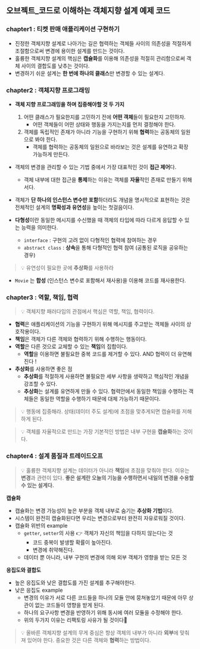 ## 오브젝트_코드로 이해하는 객체지향 설계 예제 코드

### chapter1 : 티켓 판매 애플리케이션 구현하기
- 진정한 객체지향 설계로 나아가는 길은 협력하는 객체들 사이의 의존성을 적절하게 조절함으로써 변경에 용이한 설계를 만드는 것이다.
- 훌륭한 객체지향 설계의 핵심은 **캡슐화**를 이용해 의존성을 적절히 관리함으로써 객체 사이의 결합도를 낮추는 것이다.
- 변경하기 쉬운 설계는 **한 번에 하나의 클래스**만 변경할 수 있는 설계다.

### chapter2 : 객체지향 프로그래밍
- **객체 지향 프로그래밍을 하며 집중해야할 것 두 가지**
  1. 어떤 클래스가 필요한지를 고민하기 전에 **어떤 객체**들이 필요한지 고민하자.
     - 어떤 객체들이 어떤 상태와 행동을 가지는지를 먼저 결정해야 한다.
  2. 객체를 독립적인 존재가 아니라 기능을 구현하기 위해 **협력**하는 공동체의 일원으로 봐야 한다.
     - 객체를 협력하는 공동체의 일원으로 바라보는 것은 설계를 유연하고 확장 가능하게 만든다.

- 객체의 변경을 관리할 수 있는 기법 중에서 가장 대표적인 것이 **접근 제어**다.
  - 객체 내부에 대한 접근을 **통제**하는 이유는 객체를 **자율**적인 존재로 만들기 위해서다.
- 객체가 **단 하나의 인스턴스 변수만 포함**하더라도 개념을 명시적으로 표현하는 것은 전체적인 설계의 **명확성과 유연성**을 높이는 첫걸음이다.

- **다형성**이란 동일한 메시지를 수신했을 때 객체의 타입에 따라 다르게 응답할 수 있는 능력을 의미한다.
  - `interface` : 구현의 고려 없이 다형적인 협력에 참여하는 경우
  - `abstract class` : **상속**을 통해 다형적인 협력 참여 (공통된 로직을 공유하는 경우)
  
> 💡 유연성이 필요한 곳에 **추상화**를 사용하라

- `Movie` 는 **합성** (인스턴스 변수로 포함해서 재사용)을 이용해 코드를 재사용한다.

### chapter3 : 역할, 책임, 협력
> 💡 객체지향 패러다임의 관점에서 핵심은 역할, 책임, 협력이다.
- **협력**은 애플리케이션의 기능을 구현하기 위해 메시지를 주고받는 객체들 사이의 상호작용이다.
- **책임**은 객체가 다른 객체와 협력하기 위해 수행하는 행동이다.
- **역할**은 다른 것으로 교체할 수 있는 **책임**의 집합이다.
  - **역할**을 이용하면 불필요한 중복 코드를 제거할 수 있다. AND 협력이 더 유연해진다 !
- **추상화**를 사용하면 좋은 점
  - **추상화**를 적절하게 사용하면 불필요한 세부 사항을 생략하고 핵심적인 개념을 강조할 수 있다.
  - **추상화**는 설계를 유연하게 만들 수 있다. 협력안에서 동일한 책임을 수행하는 객체들은 동일한 역할을 수행하기 때문에 대체 가능하기 때문이다.

> 💡 행동에 집중해라. 상태(데이터 주도 설계)에 초점을 맞추게되면 캡슐화를 저해하게 된다.

> 💡 객체를 자율적으로 만드는 가장 기본적인 방법은 내부 구현을 **캡슐화**하는 것이다.

### chapter4 : 설계 품질과 트레이드오프
> 💡 훌륭한 객체지향 설계는 데이터가 아니라 **책임**에 초점을 맞춰야 한다.
> 이유는 **변경**과 관련이 있다. **좋은 설계란 오늘의 기능을 수행하면서 내일의 변경을 수용할 수 있는 설계다.**

**캡슐화**
- 캡슐화는 변경 가능성이 높은 부분을 객체 내부로 숨기는 **추상화 기법**이다.
- 시스템이 완전히 캡슐화된다면 우리는 변경으로부터 완전히 자유로워질 것이다.
- 캡슐화 위반의 example
    - `getter`, `setter`의 사용 👉 객체가 자신의 책임을 다하지 않는다는 것
        - 코드 중복이 발생할 확률이 높아진다.
        - 변경에 취약해진다.
    - 데이터 뿐 아니라, 내부 구현의 변경에 의해 외부 객체가 영향을 받는 모든 것

**응집도와 결합도**
- 높은 응집도와 낮은 결합도를 가진 설계를 추구해야한다.
- 낮은 응집도 example
    - 변경의 이유가 서로 다른 코드들을 하나의 모듈 안에 뭉쳐놓았기 때문에 아무 상관이 없는 코드들이 영향을 받게 된다.
    - 하나의 요구사항 변경을 반영하기 위해 동시에 여러 모듈을 수정해야 한다.
    - 위의 두가지 이유는 리팩토링 사유가 될 것이다🙂

> 💡 올바른 객체지향 설계의 무게 중심은 항상 객체의 내부가 아니라 **외부**에 맞춰져 있어야 한다.
>중요한 것은 다른 객체와 **협력**하는 방법이다.
